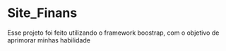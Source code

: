 # Site_Finans
<p>Esse projeto foi feito utilizando o framework boostrap, com o objetivo de aprimorar minhas habilidade</p>